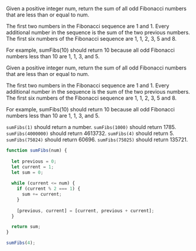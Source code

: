 Given a positive integer num, return the sum of all odd Fibonacci numbers that are less than or equal to num.

The first two numbers in the Fibonacci sequence are 1 and 1. Every additional number in the sequence is the sum of the two previous numbers. The first six numbers of the Fibonacci sequence are 1, 1, 2, 3, 5 and 8.

For example, sumFibs(10) should return 10 because all odd Fibonacci numbers less than 10 are 1, 1, 3, and 5.

Given a positive integer num, return the sum of all odd Fibonacci numbers that are less than or equal to num.

The first two numbers in the Fibonacci sequence are 1 and 1. Every additional number in the sequence is the sum of the two previous numbers. The first six numbers of the Fibonacci sequence are 1, 1, 2, 3, 5 and 8.

For example, sumFibs(10) should return 10 because all odd Fibonacci numbers less than 10 are 1, 1, 3, and 5.

`sumFibs(1)` should return a number.
`sumFibs(1000)` should return 1785.
`sumFibs(4000000)` should return 4613732.
`sumFibs(4)` should return 5.
`sumFibs(75024)` should return 60696.
`sumFibs(75025)` should return 135721.

```js
function sumFibs(num) {
 
  let previous = 0;
  let current = 1;
  let sum = 0;
  
  while (current <= num) {
    if (current % 2 === 1) {
      sum += current;
    }
    
    [previous, current] = [current, previous + current];
  }

  return sum;
}

sumFibs(4);
```